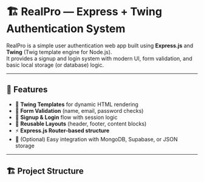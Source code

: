 # 🏗️ RealPro — Express + Twing Authentication System

RealPro is a simple user authentication web app built using **Express.js** and **Twing** (Twig template engine for Node.js).  
It provides a signup and login system with modern UI, form validation, and basic local storage (or database) logic.

---

## 🚀 Features

- 🧩 **Twing Templates** for dynamic HTML rendering  
- 🧠 **Form Validation** (name, email, password checks)  
- 🔐 **Signup & Login** flow with session logic  
- 🎨 **Reusable Layouts** (header, footer, content blocks)  
- ⚡ **Express.js Router-based structure**  
- 💾 (Optional) Easy integration with MongoDB, Supabase, or JSON storage  

---

## 🏗️ Project Structure

